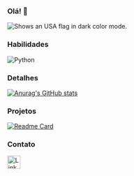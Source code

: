 ### Olá! 🤠

<picture>
  <source media="(prefers-color-scheme: dark)" srcset="https://static.vecteezy.com/system/resources/previews/012/301/205/non_2x/united-states-flag-free-png.png">
  <img alt="Shows an USA flag in dark color mode." src="https://static.vecteezy.com/system/resources/previews/012/301/205/non_2x/united-states-flag-free-png.png">
</picture>

### Habilidades

![Python](https://img.shields.io/badge/python-FF0438?style=for-the-badge&logo=python&logoColor=Blue)

### Detalhes

[![Anurag's GitHub stats](https://github-readme-stats.vercel.app/api?username=douglaasdg&show_icons=true&theme=transparent)](https://github.com/anuraghazra/github-readme-stats)

### Projetos

[![Readme Card](https://github-readme-stats.vercel.app/api/pin/?username=douglaasdg&repo=douglaasdg&theme=transparent)](https://github.com/anuraghazra/github-readme-stats)

### Contato

[<img src='https://simpleicons.org/icons/linkedin.svg>style=for-the-badge&logo=LinkedIn&logoColor=white' alt='LinkedIn' height='30'>](https://www.linkedin.com/in/douglas-cristian-ferreira-301b0610b/)
